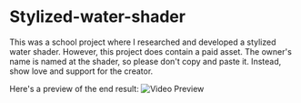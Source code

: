 # Stylized-water-shader
This was a school project where I researched and developed a stylized water shader. However, this project does contain a paid asset. The owner's name is named at the shader, so please don't copy and paste it. Instead, show love and support for the creator. 

Here's a preview of the end result:
![Video Preview](https://github.com/sishi1/Stylized-water-shader/assets/18685283/342b8027-6035-499c-9aa2-81665804df1a)

